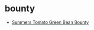 # bounty

 * [Summers Tomato Green Bean Bounty](index/s/summers-tomato-green-bean-bounty-105480.json)
